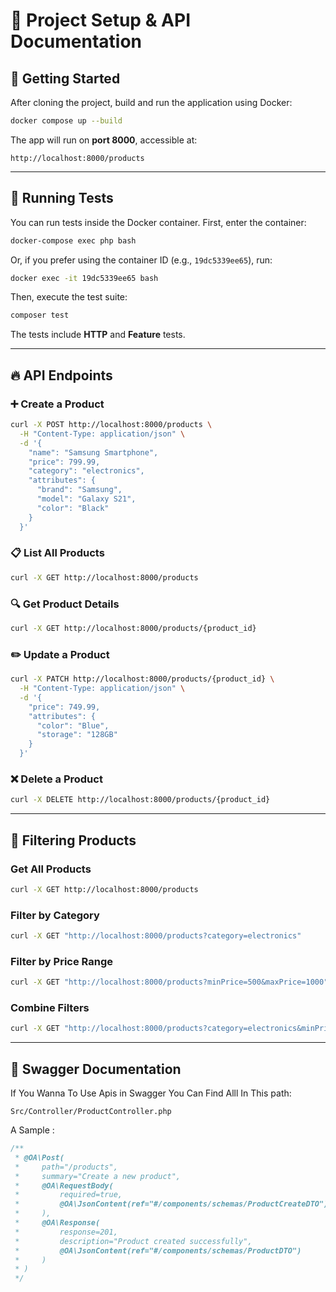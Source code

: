 # 🚀 Project Setup & API Documentation

## 📌 Getting Started

After cloning the project, build and run the application using Docker:

```sh
docker compose up --build
```

The app will run on **port 8000**, accessible at:

```
http://localhost:8000/products
```

---

## 🧪 Running Tests

You can run tests inside the Docker container. First, enter the container:

```sh
docker-compose exec php bash
```

Or, if you prefer using the container ID (e.g., `19dc5339ee65`), run:

```sh
docker exec -it 19dc5339ee65 bash
```

Then, execute the test suite:

```sh
composer test
```

The tests include **HTTP** and **Feature** tests.

---

## 🔥 API Endpoints

### ➕ Create a Product

```sh
curl -X POST http://localhost:8000/products \
  -H "Content-Type: application/json" \
  -d '{
    "name": "Samsung Smartphone",
    "price": 799.99,
    "category": "electronics",
    "attributes": {
      "brand": "Samsung",
      "model": "Galaxy S21",
      "color": "Black"
    }
  }'
```

### 📋 List All Products

```sh
curl -X GET http://localhost:8000/products
```

### 🔍 Get Product Details

```sh
curl -X GET http://localhost:8000/products/{product_id}
```

### ✏️ Update a Product

```sh
curl -X PATCH http://localhost:8000/products/{product_id} \
  -H "Content-Type: application/json" \
  -d '{
    "price": 749.99,
    "attributes": {
      "color": "Blue",
      "storage": "128GB"
    }
  }'
```

### ❌ Delete a Product

```sh
curl -X DELETE http://localhost:8000/products/{product_id}
```

---

## 🎯 Filtering Products

### Get All Products

```sh
curl -X GET http://localhost:8000/products
```

### Filter by Category

```sh
curl -X GET "http://localhost:8000/products?category=electronics"
```

### Filter by Price Range

```sh
curl -X GET "http://localhost:8000/products?minPrice=500&maxPrice=1000"
```

### Combine Filters

```sh
curl -X GET "http://localhost:8000/products?category=electronics&minPrice=700"
```

---

## 📄 Swagger Documentation

If You Wanna To Use Apis in Swagger You Can Find Alll In This path:
```
Src/Controller/ProductController.php
```

A Sample : 
```php
/**
 * @OA\Post(
 *     path="/products",
 *     summary="Create a new product",
 *     @OA\RequestBody(
 *         required=true,
 *         @OA\JsonContent(ref="#/components/schemas/ProductCreateDTO")
 *     ),
 *     @OA\Response(
 *         response=201,
 *         description="Product created successfully",
 *         @OA\JsonContent(ref="#/components/schemas/ProductDTO")
 *     )
 * )
 */
```
